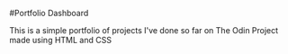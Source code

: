 #Portfolio Dashboard

This is a simple portfolio of projects I've done so far on The Odin Project made using HTML and CSS

